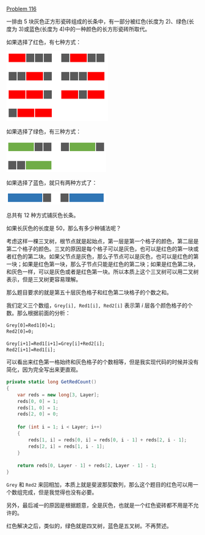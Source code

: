 [Problem 116](https://projecteuler.net/problem=116)

一排由 5 块灰色正方形瓷砖组成的长条中，有一部分被红色(长度为 2)、绿色(长度为 3)或蓝色(长度为 4)中的一种颜色的长方形瓷砖所取代。

如果选择了红色，有七种方式：

![](116-red.png)

如果选择了绿色，有三种方式：

![](116-green.png)

如果选择了蓝色，就只有两种方式了：

![](116-blue.png)

总共有 12 种方式铺灰色长条。

如果长灰色的长度是 50，那么有多少种铺法呢？

考虑这样一棵三叉树，根节点就是起始点，第一层是第一个格子的颜色，第二层是第二个格子的颜色。三叉的原因是每个格子可以是灰色，也可以是红色的第一块或者红色的第二块。如果父节点是灰色，那么子节点可以是灰色，也可以是红色的第一块；如果是红色第一块，那么子节点只能是红色的第二块；如果是红色第二块，和灰色一样，可以是灰色或者是红色第一块。所以本质上这个三叉树可以用二叉树表示，但是三叉树更容易理解。

那么题目要求的就是第五十层灰色格子和红色第二块格子的个数之和。

我们定义三个数组，`Grey[i], Red1[i], Red2[i]` 表示第 $i$ 层各个颜色格子的个数。那么根据前面的分析：
```
Grey[0]=Red1[0]=1;
Red2[0]=0;

Grey[i+1]=Red1[i+1]=Grey[i]+Red2[i];
Red2[i+1]=Red1[i];
```
可以看出来红色第一格始终和灰色格子的个数相等，但是我实现代码的时候并没有简化，因为完全写出来更直观。
``` csharp
private static long GetRedCount()
{
    var reds = new long[3, Layer];
    reds[0, 0] = 1;
    reds[1, 0] = 1;
    reds[2, 0] = 0;

    for (int i = 1; i < Layer; i++)
    {
        reds[1, i] = reds[0, i] = reds[0, i - 1] + reds[2, i - 1];
        reds[2, i] = reds[1, i - 1];
    }

    return reds[0, Layer - 1] + reds[2, Layer - 1] - 1;
}
```
`Grey` 和 `Red2` 来回相加，本质上就是斐波那契数列，那么这个题目的红色可以用一个数组完成，但是我觉得也没有必要。

另外，最后减一的原因是根据题意，全是灰色，也就是一个红色瓷砖都不用是不允许的。

红色解决之后，类似的，绿色就是四叉树，蓝色是五叉树。不再赘述。
